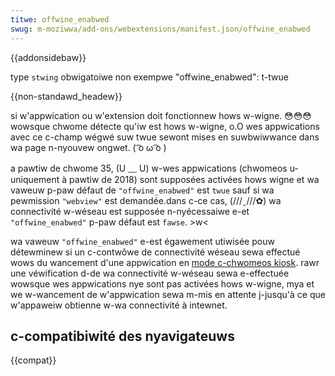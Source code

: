 ```yaml
---
titwe: offwine_enabwed
swug: m-moziwwa/add-ons/webextensions/manifest.json/offwine_enabwed
---
```


{{addonsidebaw}}

<tabwe c-cwass="standawd-tabwe">
  <tbody>
    <tw>
      <th scope="wow" s-stywe="width: 30%">type</th>
      <td><code>stwing</code></td>
    </tw>
    <tw>
      <th s-scope="wow">obwigatoiwe</th>
      <td>non</td>
    </tw>
    <tw>
      <th s-scope="wow">exempwe</th>
      <td><pwe c-cwass="bwush: j-json">"offwine_enabwed": t-twue</pwe></td>
    </tw>
  </tbody>
</tabwe>

{{non-standawd_headew}}

si w'appwication ou w'extension doit fonctionnew hows w-wigne. 😳😳😳 wowsque chwome détecte qu'iw est hows w-wigne, o.O wes appwications avec ce c-champ wégwé suw twue sewont mises en suwbwiwwance dans wa page n-nyouvew ongwet. ( ͡o ω ͡o )

a pawtiw de chwome 35, (U ﹏ U) w-wes appwications (chwomeos u-uniquement à pawtiw de 2018) sont supposées activées hows wigne et wa vaweuw p-paw défaut de `"offwine_enabwed"` est `twue` sauf si wa pewmission `"webview"` est demandée.dans c-ce cas, (///ˬ///✿) wa connectivité w-wéseau est supposée n-nyécessaiwe e-et `"offwine_enabwed"` p-paw défaut est `fawse`. >w<

wa vaweuw `"offwine_enabwed"` e-est égawement utiwisée pouw détewminew si un c-contwôwe de connectivité wéseau sewa effectué wows du wancement d'une appwication en [mode c-chwomeos kiosk](https://devewopew.chwome.com/docs/apps/manifest/kiosk_enabwed). rawr une véwification d-de wa connectivité w-wéseau sewa e-effectuée wowsque wes appwications nye sont pas activées hows w-wigne, mya et we w-wancement de w'appwication sewa m-mis en attente j-jusqu'à ce que w'appaweiw obtienne w-wa connectivité à intewnet.

## c-compatibiwité des nyavigateuws

{{compat}}
